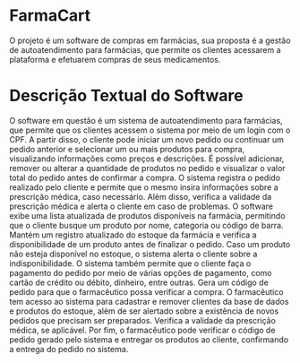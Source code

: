 # FarmaCart
O projeto é um software de compras em farmácias, sua proposta é a gestão de autoatendimento para farmácias, que permite os clientes acessarem a plataforma e efetuarem compras de seus medicamentos. 

# Descrição Textual do Software
O software em questão é um sistema de autoatendimento para farmácias, que permite que os clientes acessem o sistema por meio de um login com o CPF. A partir disso, o cliente pode iniciar um novo pedido ou continuar um pedido anterior e selecionar um ou mais produtos para compra, visualizando informações como preços e descrições. É possível adicionar, remover ou alterar a quantidade de produtos no pedido e visualizar o valor total do pedido antes de confirmar a compra.
O sistema registra o pedido realizado pelo cliente e permite que o mesmo insira informações sobre a prescrição médica, caso necessário. Além disso, verifica a validade da prescrição médica e alerta o cliente em caso de problemas.
O software exibe uma lista atualizada de produtos disponíveis na farmácia, permitindo que o cliente busque um produto por nome, categoria ou código de barra. Mantém um registro atualizado do estoque da farmácia e verifica a disponibilidade de um produto antes de finalizar o pedido. Caso um produto não esteja disponível no estoque, o sistema alerta o cliente sobre a indisponibilidade.
O sistema também permite que o cliente faça o pagamento do pedido por meio de várias opções de pagamento, como cartão de crédito ou débito, dinheiro, entre outras. Gera um código de pedido para que o farmacêutico possa verificar a compra.
O farmacêutico tem acesso ao sistema para cadastrar e remover clientes da base de dados e produtos do estoque, além de ser alertado sobre a existência de novos pedidos que precisam ser preparados. Verifica a validade da prescrição médica, se aplicável. Por fim, o farmacêutico pode verificar o código de pedido gerado pelo sistema e entregar os produtos ao cliente, confirmando a entrega do pedido no sistema.
